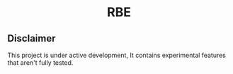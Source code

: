 <h1 align="center">RBE</h1>


## Disclaimer
This project is under active development, It contains experimental features that aren't fully tested.
